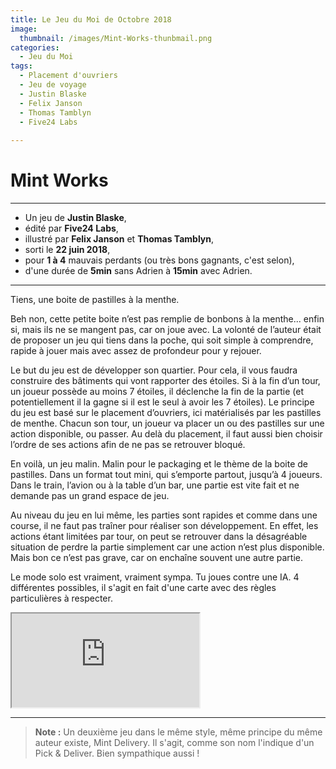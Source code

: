```yaml
---
title: Le Jeu du Moi de Octobre 2018
image: 
  thumbnail: /images/Mint-Works-thunbmail.png
categories:
  - Jeu du Moi
tags:
  - Placement d'ouvriers
  - Jeu de voyage
  - Justin Blaske
  - Felix Janson
  - Thomas Tamblyn
  - Five24 Labs
  
---
```


# Mint Works

---

- Un jeu de **Justin Blaske**,
- édité par **Five24 Labs**,
- illustré par **Felix Janson** et **Thomas Tamblyn**,
- sorti le **22 juin 2018**,
- pour **1 à 4** mauvais perdants (ou très bons gagnants, c'est selon),
- d'une durée de **5min** sans Adrien à **15min** avec Adrien. 

---

Tiens, une boite de pastilles à la menthe. 

Beh non, cette petite boite n’est pas remplie de bonbons à la menthe... enfin si, mais ils ne se mangent pas, car on joue avec.
La volonté de l’auteur était de proposer un jeu qui tiens dans la poche, qui soit simple à comprendre, rapide à jouer mais avec assez de profondeur pour y rejouer.

Le but du jeu est de développer son quartier. Pour cela, il vous faudra construire des bâtiments qui vont rapporter des étoiles. Si à la fin d’un tour, un joueur possède au moins 7 étoiles, il déclenche la fin de la partie (et potentiellement il la gagne si il est le seul à avoir les 7 étoiles).
Le principe du jeu est basé sur le placement d’ouvriers, ici matérialisés par les pastilles de menthe. Chacun son tour, un joueur va placer un ou des pastilles sur une action disponible, ou passer. Au delà du placement, il faut aussi bien choisir l’ordre de ses actions afin de ne pas se retrouver bloqué.

En voilà, un jeu malin. Malin pour le packaging et le thème de la boite de pastilles. Dans un format tout mini, qui s’emporte partout, jusqu’à 4 joueurs. Dans le train, l’avion ou à la table d’un bar, une partie est vite fait et ne demande pas un grand espace de jeu.

Au niveau du jeu en lui même, les parties sont rapides et comme dans une course, il ne faut pas traîner pour réaliser son développement. En effet, les actions étant limitées par tour, on peut se retrouver dans la désagréable situation de perdre la partie simplement car une action n’est plus disponible. Mais bon ce n’est pas grave, car on enchaîne souvent une autre partie.

Le mode solo est vraiment, vraiment sympa. Tu joues contre une IA. 4 différentes possibles, il s'agit en fait d'une carte avec des règles particulières à respecter.


<div class="responsive-embed responsive-embed-16by9">
  <iframe class="responsive-embed-item" src="https://www.youtube.com/embed/QBuWCYCxHMY"></iframe>
</div>

---

> **Note :** Un deuxième jeu dans le même style, même principe du même auteur existe, Mint Delivery. Il s'agit, comme son nom l'indique d'un Pick & Deliver. Bien sympathique aussi !

